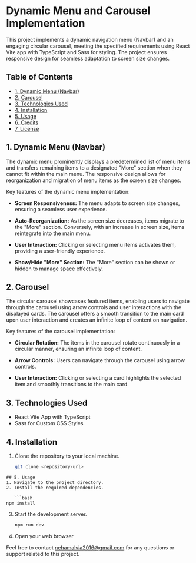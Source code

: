 # Dynamic Menu and Carousel Implementation

This project implements a dynamic navigation menu (Navbar) and an engaging circular carousel, meeting the specified requirements using React Vite app with TypeScript and Sass for styling. The project ensures responsive design for seamless adaptation to screen size changes.

## Table of Contents

- [1. Dynamic Menu (Navbar)](#1-dynamic-menu-navbar)
- [2. Carousel](#2-carousel)
- [3. Technologies Used](#3-technologies-used)
- [4. Installation](#4-installation)
- [5. Usage](#5-usage)
- [6. Credits](#6-credits)
- [7. License](#7-license)

## 1. Dynamic Menu (Navbar)

The dynamic menu prominently displays a predetermined list of menu items and transfers remaining items to a designated "More" section when they cannot fit within the main menu. The responsive design allows for reorganization and migration of menu items as the screen size changes.

Key features of the dynamic menu implementation:

- **Screen Responsiveness:** The menu adapts to screen size changes, ensuring a seamless user experience.

- **Auto-Reorganization:** As the screen size decreases, items migrate to the "More" section. Conversely, with an increase in screen size, items reintegrate into the main menu.

- **User Interaction:** Clicking or selecting menu items activates them, providing a user-friendly experience.

- **Show/Hide "More" Section:** The "More" section can be shown or hidden to manage space effectively.

## 2. Carousel

The circular carousel showcases featured items, enabling users to navigate through the carousel using arrow controls and user interactions with the displayed cards. The carousel offers a smooth transition to the main card upon user interaction and creates an infinite loop of content on navigation.

Key features of the carousel implementation:

- **Circular Rotation:** The items in the carousel rotate continuously in a circular manner, ensuring an infinite loop of content.

- **Arrow Controls:** Users can navigate through the carousel using arrow controls.

- **User Interaction:** Clicking or selecting a card highlights the selected item and smoothly transitions to the main card.

## 3. Technologies Used

- React Vite App with TypeScript
- Sass for Custom CSS Styles

## 4. Installation

1. Clone the repository to your local machine.

   ```bash
   git clone <repository-url>
```
## 5. Usage
1. Navigate to the project directory.
2. Install the required dependencies.

   ```bash
npm install
   ```
3. Start the development server.
   ```bash
   npm run dev
   ```
4. Open your web browser
   
Feel free to contact nehamalvia2016@gmail.com for any questions or support related to this project.


